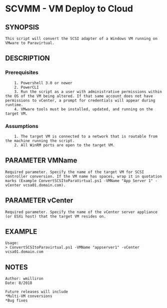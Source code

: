 # SCVMM - VM Deploy to Cloud

## SYNOPSIS

    This script will convert the SCSI adapter of a Windows VM running on VMware to Paravirtual.

## DESCRIPTION

### Prerequisites

        1. Powershell 3.0 or newer
        2. PowerCLI
        3. Run the script as a user with administrative permissions within the OS of the VM being altered. If that same account does not have permissions to vCenter, a prompt for credentials will appear during runtime.
        4. VMware tools must be installed, updated, and running on the target VM.

### Assumptions

        1. The target VM is connected to a network that is routable from the machine running the script.
        2. All WinRM ports are open to the target VM.

## PARAMETER VMName

    Required parameter. Specify the name of the target VM for SCSI controller conversion. If the VM name has spaces, wrap it in quotation marks (Example ConvertSCSItoParaVirtual.ps1 -VMName "App Server 1" -vCenter vcsa01.domain.com).

## PARAMETER vCenter

    Required parameter. Specify the name of the vCenter server appliance (or ESXi host) that the target VM resides on.

## EXAMPLE

    Usage:
    > ConvertSCSItoParavirtual.ps1 -VMName "appserver1" -vCenter vcsa01.domain.com

## NOTES

    Author: wmilliron
    Date: 8/2018

    Future releases will include
    *Multi-VM conversions
    *Bug fixes
